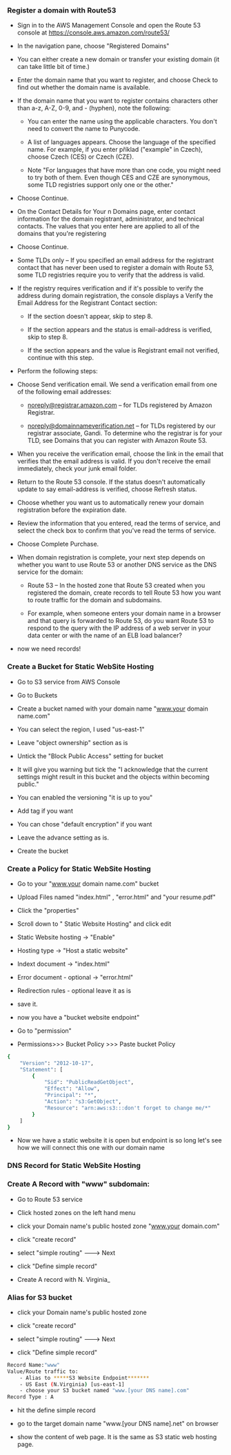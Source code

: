 ###  Register a domain with Route53

- Sign in to the AWS Management Console and open the Route 53 console at https://console.aws.amazon.com/route53/

- In the navigation pane, choose "Registered Domains"

- You can either create a new domain or transfer your existing domain (it can take little bit of time.)

- Enter the domain name that you want to register, and choose Check to find out whether the domain name is available.

- If the domain name that you want to register contains characters other than a-z, A-Z, 0-9, and - (hyphen), note the following:

    - You can enter the name using the applicable characters. You don't need to convert the name to Punycode.

    - A list of languages appears. Choose the language of the specified name. For example, if you enter příklad ("example" in Czech), choose Czech (CES) or Czech (CZE).

    - Note
    "For languages that have more than one code, you might need to try both of them. Even though CES and CZE are synonymous, some TLD registries support only one or the other."

- Choose Continue.

- On the Contact Details for Your n Domains page, enter contact information for the domain registrant, administrator, and technical contacts. The values that you enter here are applied to all of the domains that you're registering

- Choose Continue.

- Some TLDs only – If you specified an email address for the registrant contact that has never been used to register a domain with Route 53, some TLD registries require you to verify that the address is valid.

- If the registry requires verification and if it's possible to verify the address during domain registration, the console displays a Verify the Email Address for the Registrant Contact section:

    - If the section doesn't appear, skip to step 8.

    - If the section appears and the status is email-address is verified, skip to step 8.

    - If the section appears and the value is Registrant email not verified, continue with this step.

- Perform the following steps:

- Choose Send verification email. We send a verification email from one of the following email addresses:

    - noreply@registrar.amazon.com – for TLDs registered by Amazon Registrar.

    - noreply@domainnameverification.net – for TLDs registered by our registrar associate, Gandi. To determine who the registrar is for your TLD, see Domains that you can register with Amazon Route 53.
- When you receive the verification email, choose the link in the email that verifies that the email address is valid. If you don't receive the email immediately, check your junk email folder.

- Return to the Route 53 console. If the status doesn't automatically update to say email-address is verified, choose Refresh status.

- Choose whether you want us to automatically renew your domain registration before the expiration date.

- Review the information that you entered, read the terms of service, and select the check box to confirm that you've read the terms of service.

- Choose Complete Purchase. 

- When domain registration is complete, your next step depends on whether you want to use Route 53 or another DNS service as the DNS service for the domain:

    - Route 53 – In the hosted zone that Route 53 created when you registered the domain, create records to tell Route 53 how you want to route traffic for the domain and subdomains.

    - For example, when someone enters your domain name in a browser and that query is forwarded to Route 53, do you want Route 53 to respond to the query with the IP address of a web server in your data center or with the name of an ELB load balancer? 

- now we need records! 



###  Create a Bucket for Static WebSite Hosting 

- Go to S3 service from AWS Console

- Go to Buckets

- Create a bucket named with your domain name "www.your domain name.com"

- You can select the region, I used "us-east-1"

- Leave "object ownership" section as is

- Untick the "Block Public Access" setting for bucket

- It will give you warning but tick the "I acknowledge that the current settings might result in this bucket and the objects within becoming public."

- You can enabled the versioning "it is up to you" 

- Add tag if you want

- You can chose "default encryption" if you want

- Leave the advance setting as is. 

- Create the bucket


###  Create a Policy for Static WebSite Hosting 

- Go to your "www.your domain name.com" bucket 

- Upload Files named "index.html" , "error.html" and "your resume.pdf"  

- Click the "properties"

- Scroll down to " Static Website Hosting" and click edit

- Static Website hosting -> "Enable"

- Hosting type -> "Host a static website" 

- Indext document -> "index.html"

- Error document - optional -> "error.html"

- Redirection rules - optional leave it as is

- save it. 

- now you have a "bucket website endpoint" 

- Go to "permission" 

- Permissions>>> Bucket Policy >>> Paste bucket Policy

```bash
{
    "Version": "2012-10-17", 
    "Statement": [
        {
            "Sid": "PublicReadGetObject",
            "Effect": "Allow",
            "Principal": "*",
            "Action": "s3:GetObject",
            "Resource": "arn:aws:s3:::don't forget to change me/*"
        }
    ]
}

```

- Now we have a static website it is open but endpoint is so long let's see how we will connect this one with our domain name 

###  DNS Record for Static WebSite Hosting

### Create A Record with "www" subdomain:

- Go to Route 53 service

- Click hosted zones on the left hand menu

- click your Domain name's public hosted zone "www.your domain.com"

- click "create record"

- select "simple routing" ---> Next

- click "Define simple record"

- Create A record with N. Virginia_

###  Alias for S3 bucket 

- click your Domain name's public hosted zone

- click "create record"

- select "simple routing" ---> Next

- click "Define simple record"

```bash
Record Name:"www"
Value/Route traffic to: 
    - Alias to *****S3 Website Endpoint*******
    - US East (N.Virginia) [us-east-1]
    - choose your S3 bucket named "www.[your DNS name].com"
Record Type : A
```
- hit the define simple record

- go to the target domain name "www.[your DNS name].net" on browser

- show the content of web page. It is the same as  S3 static web hosting page.


